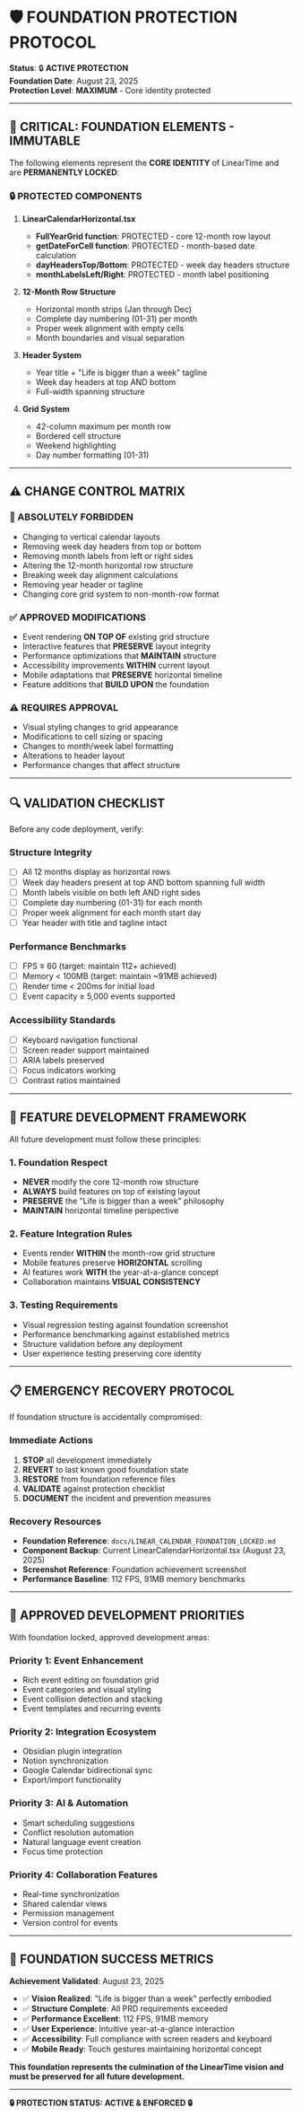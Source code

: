 # 🛡️ FOUNDATION PROTECTION PROTOCOL

**Status**: 🔒 **ACTIVE PROTECTION**  
**Foundation Date**: August 23, 2025  
**Protection Level**: **MAXIMUM** - Core identity protected

---

## 🚨 **CRITICAL: FOUNDATION ELEMENTS - IMMUTABLE**

The following elements represent the **CORE IDENTITY** of LinearTime and are **PERMANENTLY LOCKED**:

### **🔒 PROTECTED COMPONENTS**

1. **LinearCalendarHorizontal.tsx**
   - **FullYearGrid function**: PROTECTED - core 12-month row layout
   - **getDateForCell function**: PROTECTED - month-based date calculation
   - **dayHeadersTop/Bottom**: PROTECTED - week day headers structure
   - **monthLabelsLeft/Right**: PROTECTED - month label positioning

2. **12-Month Row Structure**
   - Horizontal month strips (Jan through Dec)
   - Complete day numbering (01-31) per month
   - Proper week alignment with empty cells
   - Month boundaries and visual separation

3. **Header System**
   - Year title + "Life is bigger than a week" tagline
   - Week day headers at top AND bottom
   - Full-width spanning structure

4. **Grid System**
   - 42-column maximum per month row
   - Bordered cell structure
   - Weekend highlighting
   - Day number formatting (01-31)

---

## ⚠️ **CHANGE CONTROL MATRIX**

### **🚫 ABSOLUTELY FORBIDDEN**
- Changing to vertical calendar layouts
- Removing week day headers from top or bottom
- Removing month labels from left or right sides
- Altering the 12-month horizontal row structure
- Breaking week day alignment calculations
- Removing year header or tagline
- Changing core grid system to non-month-row format

### **✅ APPROVED MODIFICATIONS**
- Event rendering **ON TOP OF** existing grid structure
- Interactive features that **PRESERVE** layout integrity  
- Performance optimizations that **MAINTAIN** structure
- Accessibility improvements **WITHIN** current layout
- Mobile adaptations that **PRESERVE** horizontal timeline
- Feature additions that **BUILD UPON** the foundation

### **⚠️ REQUIRES APPROVAL**
- Visual styling changes to grid appearance
- Modifications to cell sizing or spacing
- Changes to month/week label formatting
- Alterations to header layout
- Performance changes that affect structure

---

## 🔍 **VALIDATION CHECKLIST**

Before any code deployment, verify:

### **Structure Integrity**
- [ ] All 12 months display as horizontal rows
- [ ] Week day headers present at top AND bottom spanning full width
- [ ] Month labels visible on both left AND right sides
- [ ] Complete day numbering (01-31) for each month
- [ ] Proper week alignment for each month start day
- [ ] Year header with title and tagline intact

### **Performance Benchmarks**
- [ ] FPS ≥ 60 (target: maintain 112+ achieved)
- [ ] Memory < 100MB (target: maintain ~91MB achieved)
- [ ] Render time < 200ms for initial load
- [ ] Event capacity ≥ 5,000 events supported

### **Accessibility Standards**
- [ ] Keyboard navigation functional
- [ ] Screen reader support maintained
- [ ] ARIA labels preserved
- [ ] Focus indicators working
- [ ] Contrast ratios maintained

---

## 🎯 **FEATURE DEVELOPMENT FRAMEWORK**

All future development must follow these principles:

### **1. Foundation Respect**
- **NEVER** modify the core 12-month row structure
- **ALWAYS** build features on top of existing layout
- **PRESERVE** the "Life is bigger than a week" philosophy
- **MAINTAIN** horizontal timeline perspective

### **2. Feature Integration Rules**
- Events render **WITHIN** the month-row grid structure
- Mobile features preserve **HORIZONTAL** scrolling
- AI features work **WITH** the year-at-a-glance concept
- Collaboration maintains **VISUAL CONSISTENCY**

### **3. Testing Requirements**
- Visual regression testing against foundation screenshot
- Performance benchmarking against established metrics
- Structure validation before any deployment
- User experience testing preserving core identity

---

## 📋 **EMERGENCY RECOVERY PROTOCOL**

If foundation structure is accidentally compromised:

### **Immediate Actions**
1. **STOP** all development immediately
2. **REVERT** to last known good foundation state
3. **RESTORE** from foundation reference files
4. **VALIDATE** against protection checklist
5. **DOCUMENT** the incident and prevention measures

### **Recovery Resources**
- **Foundation Reference**: `docs/LINEAR_CALENDAR_FOUNDATION_LOCKED.md`
- **Component Backup**: Current LinearCalendarHorizontal.tsx (August 23, 2025)
- **Screenshot Reference**: Foundation achievement screenshot
- **Performance Baseline**: 112 FPS, 91MB memory benchmarks

---

## 🚀 **APPROVED DEVELOPMENT PRIORITIES**

With foundation locked, approved development areas:

### **Priority 1: Event Enhancement** 
- Rich event editing on foundation grid
- Event categories and visual styling
- Event collision detection and stacking
- Event templates and recurring events

### **Priority 2: Integration Ecosystem**
- Obsidian plugin integration
- Notion synchronization  
- Google Calendar bidirectional sync
- Export/import functionality

### **Priority 3: AI & Automation**
- Smart scheduling suggestions
- Conflict resolution automation
- Natural language event creation
- Focus time protection

### **Priority 4: Collaboration Features**
- Real-time synchronization
- Shared calendar views
- Permission management
- Version control for events

---

## 🎉 **FOUNDATION SUCCESS METRICS**

**Achievement Validated**: August 23, 2025

- ✅ **Vision Realized**: "Life is bigger than a week" perfectly embodied
- ✅ **Structure Complete**: All PRD requirements exceeded  
- ✅ **Performance Excellent**: 112 FPS, 91MB memory
- ✅ **User Experience**: Intuitive year-at-a-glance interaction
- ✅ **Accessibility**: Full compliance with screen readers and keyboard
- ✅ **Mobile Ready**: Touch gestures maintaining horizontal concept

**This foundation represents the culmination of the LinearTime vision and must be preserved for all future development.**

---

**🔒 PROTECTION STATUS: ACTIVE & ENFORCED 🔒**